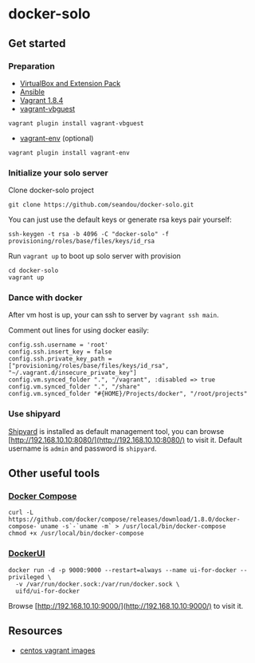 # docker-solo

## Get started

### Preparation

- [VirtualBox and Extension Pack](https://www.virtualbox.org/wiki/Downloads)
- [Ansible](http://docs.ansible.com/ansible/intro_installation.html#installation)
- [Vagrant 1.8.4](https://releases.hashicorp.com/vagrant/1.8.4/)
- [vagrant-vbguest](https://github.com/dotless-de/vagrant-vbguest)

```
vagrant plugin install vagrant-vbguest
```

- [vagrant-env](https://github.com/gosuri/vagrant-env) (optional)

```
vagrant plugin install vagrant-env
```

### Initialize your solo server

Clone docker-solo project

```
git clone https://github.com/seandou/docker-solo.git
```

You can just use the default keys or generate rsa keys pair yourself:

```
ssh-keygen -t rsa -b 4096 -C "docker-solo" -f provisioning/roles/base/files/keys/id_rsa
```

Run `vagrant up` to boot up solo server with provision

```
cd docker-solo
vagrant up
```

### Dance with docker

After vm host is up, your can ssh to server by `vagrant ssh main`.

Comment out lines for using docker easily:

```
config.ssh.username = 'root'
config.ssh.insert_key = false
config.ssh.private_key_path = ["provisioning/roles/base/files/keys/id_rsa", "~/.vagrant.d/insecure_private_key"]
config.vm.synced_folder ".", "/vagrant", :disabled => true
config.vm.synced_folder ".", "/share"
config.vm.synced_folder "#{HOME}/Projects/docker", "/root/projects"
```

### Use shipyard

[Shipyard](http://shipyard-project.com/) is installed as default management tool, you can browse [http://192.168.10.10:8080/](http://192.168.10.10:8080/) to visit it. Default username is `admin` and password is `shipyard`.

## Other useful tools

### [Docker Compose](https://docs.docker.com/compose/overview/)

```
curl -L https://github.com/docker/compose/releases/download/1.8.0/docker-compose-`uname -s`-`uname -m` > /usr/local/bin/docker-compose
chmod +x /usr/local/bin/docker-compose
```

### [DockerUI](https://github.com/kevana/ui-for-docker)

```
docker run -d -p 9000:9000 --restart=always --name ui-for-docker --privileged \
  -v /var/run/docker.sock:/var/run/docker.sock \
  uifd/ui-for-docker
```

Browse [http://192.168.10.10:9000/](http://192.168.10.10:9000/) to visit it.

## Resources

- [centos vagrant images](http://cloud.centos.org/centos/7/vagrant/x86_64/images/)
